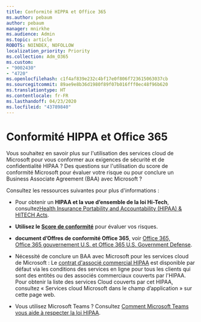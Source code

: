 ```yaml
---
title: Conformité HIPPA et Office 365
ms.author: pebaum
author: pebaum
manager: mnirkhe
ms.audience: Admin
ms.topic: article
ROBOTS: NOINDEX, NOFOLLOW
localization_priority: Priority
ms.collection: Adm_O365
ms.custom:
- "9002430"
- "4720"
ms.openlocfilehash: c1f4af839e232c4bf17e0f806f723615063037cb
ms.sourcegitcommit: 89ae9e8b36d1980f89f07b016fff0ec48f96b620
ms.translationtype: HT
ms.contentlocale: fr-FR
ms.lasthandoff: 04/23/2020
ms.locfileid: "43789840"
---
```

# <a name="hippa-compliance-and-office-365"></a>Conformité HIPPA et Office 365

Vous souhaitez en savoir plus sur l'utilisation des services cloud de Microsoft pour vous conformer aux exigences de sécurité et de confidentialité HIPAA ?  Des questions sur l'utilisation du score de conformité Microsoft pour évaluer votre risque ou pour conclure un Business Associate Agreement (BAA) avec Microsoft ?  

Consultez les ressources suivantes pour plus d'informations :

- Pour obtenir un **HIPAA et la vue d’ensemble de la loi Hi-Tech**, consultez[Health Insurance Portability and Accountability (HIPAA) & HITECH Acts](https://docs.microsoft.com/microsoft-365/compliance/offering-hipaa-hitech?view=o365-worldwide).

- **Utilisez le [Score de conformité](https://docs.microsoft.com/microsoft-365/compliance/offering-hipaa-hitech?view=o365-worldwide#use-microsoft-compliance-score-to-assess-your-risk)** pour évaluer vos risques.

- **document d’Offres de conformité Office 365**, voir [Office 365, Office 365 gouvernement U.S. et Office 365 U.S. Government Defense](https://go.microsoft.com/fwlink/p/?LinkID=2077751).

- Nécessité de conclure un BAA avec Microsoft pour les services cloud de Microsoft : Le [contrat d'associé commercial HIPAA](https://aka.ms/BAA) est disponible par défaut via les conditions des services en ligne pour tous les clients qui sont des entités ou des associés commerciaux couverts par l'HIPAA. Pour obtenir la liste des services Cloud couverts par cet HIPAA, consultez « Services cloud Microsoft dans le champ d’application » sur cette page web.

- Vous utilisez Microsoft Teams ? Consultez [Comment Microsoft Teams vous aide à respecter la loi HIPAA](https://www.microsoft.com/microsoft-365/blog/2019/04/30/white-paper-microsoft-teams-healthcare-providers-hipaa-compliance/).
